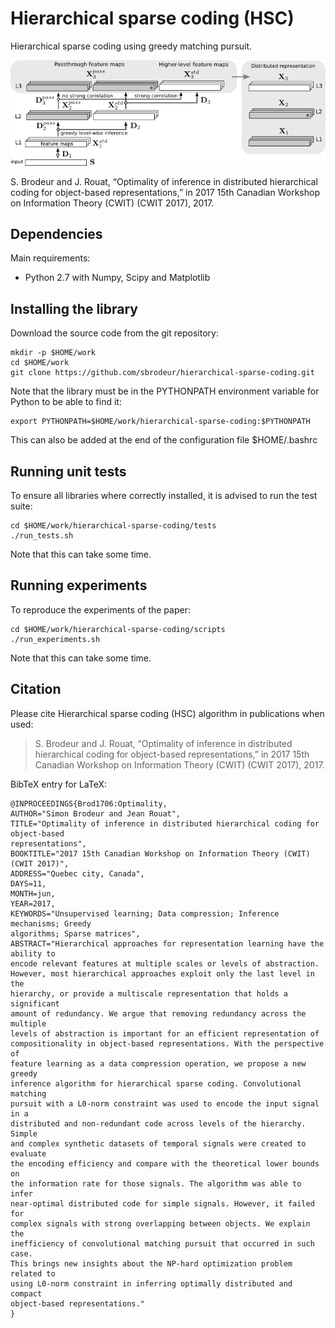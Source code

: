 # Hierarchical sparse coding (HSC)
Hierarchical sparse coding using greedy matching pursuit.

![alt tag](https://github.com/sbrodeur/hierarchical-sparse-coding/raw/master/docs/images/algorithm.png)

S. Brodeur and J. Rouat, “Optimality of inference in distributed hierarchical coding for object-based representations,” in 2017 15th Canadian Workshop on Information Theory (CWIT) (CWIT 2017), 2017.

## Dependencies

Main requirements:
- Python 2.7 with Numpy, Scipy and Matplotlib

## Installing the library

Download the source code from the git repository:
```
mkdir -p $HOME/work
cd $HOME/work
git clone https://github.com/sbrodeur/hierarchical-sparse-coding.git
```

Note that the library must be in the PYTHONPATH environment variable for Python to be able to find it:
```
export PYTHONPATH=$HOME/work/hierarchical-sparse-coding:$PYTHONPATH 
```
This can also be added at the end of the configuration file $HOME/.bashrc

## Running unit tests

To ensure all libraries where correctly installed, it is advised to run the test suite:
```
cd $HOME/work/hierarchical-sparse-coding/tests
./run_tests.sh
```
Note that this can take some time.

## Running experiments

To reproduce the experiments of the paper: 
```
cd $HOME/work/hierarchical-sparse-coding/scripts
./run_experiments.sh
```
Note that this can take some time.


## Citation

Please cite Hierarchical sparse coding (HSC) algorithm in publications when used:
> S. Brodeur and J. Rouat, “Optimality of inference in distributed hierarchical coding for object-based representations,” in 2017 15th Canadian Workshop on Information Theory (CWIT) (CWIT 2017), 2017.

BibTeX entry for LaTeX:
```
@INPROCEEDINGS{Brod1706:Optimality,
AUTHOR="Simon Brodeur and Jean Rouat",
TITLE="Optimality of inference in distributed hierarchical coding for object-based
representations",
BOOKTITLE="2017 15th Canadian Workshop on Information Theory (CWIT) (CWIT 2017)",
ADDRESS="Quebec city, Canada",
DAYS=11,
MONTH=jun,
YEAR=2017,
KEYWORDS="Unsupervised learning; Data compression; Inference mechanisms; Greedy
algorithms; Sparse matrices",
ABSTRACT="Hierarchical approaches for representation learning have the ability to
encode relevant features at multiple scales or levels of abstraction.
However, most hierarchical approaches exploit only the last level in the
hierarchy, or provide a multiscale representation that holds a significant
amount of redundancy. We argue that removing redundancy across the multiple
levels of abstraction is important for an efficient representation of
compositionality in object-based representations. With the perspective of
feature learning as a data compression operation, we propose a new greedy
inference algorithm for hierarchical sparse coding. Convolutional matching
pursuit with a L0-norm constraint was used to encode the input signal in a
distributed and non-redundant code across levels of the hierarchy. Simple
and complex synthetic datasets of temporal signals were created to evaluate
the encoding efficiency and compare with the theoretical lower bounds on
the information rate for those signals. The algorithm was able to infer
near-optimal distributed code for simple signals. However, it failed for
complex signals with strong overlapping between objects. We explain the
inefficiency of convolutional matching pursuit that occurred in such case.
This brings new insights about the NP-hard optimization problem related to
using L0-norm constraint in inferring optimally distributed and compact
object-based representations."
}
```
